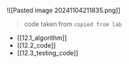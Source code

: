 ![[Pasted image 20241104211835.png]]
>code taken from `copied from lab`

- [[12.1_algorithm]]
- [[12.2_code]]
- [[12.3_testing_code]]